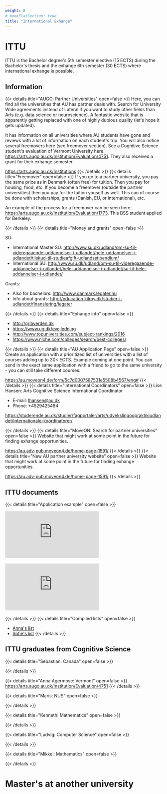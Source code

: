 ```yaml
---
weight: 8
# bookFlatSection: true
title: "International Exhange"
---
```


# ITTU

ITTU is the Bachelor degree's 5th semester elective (15 ECTS) during the Bachelor's thesis and the exhange 6th semester (30 ECTS) where international exhange is possible.

## Information

{{< details title="AUGO: Partner Universities" open=false >}}
Here, you can find all the universities that AU has partner deals with. Search for University Wide agreements instead of Lateral if you want to study other fields than Arts (e.g. data science or neuroscience). A fantastic website that is apparently getting replaced with one of highly dubious quality (let's hope it gets updated).

It has information on all universities where AU students have gone and reviews with a lot of information on each student's trip. You will also notice several freemovers here (see freemover section). See a Cognitive Science student's evaluation of Vermont University here: https://arts.augo.au.dk/Institution/Evaluation/4751. They also received a grant for their exhange semester.

https://arts.augo.au.dk/Institutions
{{< /details >}}
{{< details title="Freemover" open=false >}}
If you go to a partner university, you pay the same price as in Denmark (often free) for tuition. Then you pay for housing, food, etc. If you become a freemover (outside the partner universities) then you pay for the tuition youself as well. This can of course be done with scholarships, grants (Danish, EU, or international), etc.

An example of the process for a freemover can be seen here: https://arts.augo.au.dk/Institution/Evaluation/1773. This BSS student applied for Berkeley.

{{< /details >}}
{{< details title="Money and grants" open=false >}}

SU:

- International Master SU: http://www.su.dk/udland/om-su-til-videregaaende-uddannelser-i-udlandet/hele-uddannelser-i-udlandet/tilskud-til-studieafgift-udlandsstipendium/
- International SU: http://www.su.dk/udland/om-su-til-videregaaende-uddannelser-i-udlandet/hele-uddannelser-i-udlandet/su-til-hele-uddannelser-i-udlandet/

Grants:

- Also for bachelors: http://www.danmark.legater.nu
- Info about grants: http://education.kilroy.dk/studier-i-udlandet/finansiering/legater

{{< /details >}}
{{< details title="Exhange info" open=false >}}

- http://gribverden.dk
- https://www.ug.dk/evejledning
- http://www.topuniversities.com/subject-rankings/2016
- https://www.niche.com/colleges/search/best-colleges/

{{< /details >}}
{{< details title="AU Application Page" open=false >}}
Create an application with a prioritized list of universities with a list of courses adding up to 30\< ECTS. Example coming at one point. You can send in the exact same application with a friend to go to the same university - you can still take different courses.

https://au.moveon4.de/form/5c7d0007587531e5508b4567/eng#
{{< /details >}}
{{< details title="International Coordinators" open=false >}}
Lise Hansen: Arts Cognitive Science International Coordinator

- E-mail: lhansen@au.dk
- Phone: +4529425484

https://studerende.au.dk/studier/fagportaler/arts/udvekslingogpraktikiudlandet/internationale-koordinatorer/

{{< /details >}}
{{< details title="MoveON: Search for partner universities" open=false >}}
Website that might work at some point in the future for finding exhange opportunities.

https://au.adv-pub.moveon4.de/home-page-1591/
{{< /details >}}
{{< details title="New AU partner university website" open=false >}}
Website that might work at some point in the future for finding exhange opportunities.

https://au.adv-pub.moveon4.de/home-page-1591/
{{< /details >}}

## ITTU documents

{{< details title="Application example" open=false >}}

![Casey's example](https://github.com/AUcogseers/Resources/blob/master/ITTU/AUGO_application_Casey.pdf)

![Matilde's example](https://github.com/AUcogseers/Resources/blob/master/ITTU/AUGO_application_Matilde.pdf)

{{< /details >}}
{{< details title="Compiled lists" open=false >}}

- [Anna's list](https://github.com/AUcogseers/Resources/blob/master/ITTU/ITTU_list_Anna.doc)
- [Sofie's list](https://github.com/AUcogseers/Resources/blob/master/ITTU/ITTU_list_Sofie.docx)
  {{< /details >}}

## ITTU graduates from Cognitive Science

{{< details title="Sebastian: Canada" open=false >}}

{{< /details >}}

{{< details title="Anna Agermose: Vermont" open=false >}}
https://arts.augo.au.dk/Institution/Evaluation/4751
{{< /details >}}

{{< details title="Maris: NUS" open=false >}}

{{< /details >}}

{{< details title="Kenneth: Mathematics" open=false >}}

{{< /details >}}

{{< details title="Ludvig: Computer Science" open=false >}}

{{< /details >}}

{{< details title="Mikkel: Mathematics" open=false >}}

{{< /details >}}

# Master's at another university
